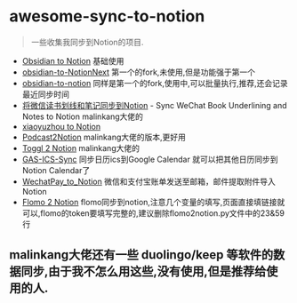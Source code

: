 # awesome-sync-to-notion
>一些收集我同步到Notion的项目.
- [Obsidian to Notion](https://github.com/EasyChris/obsidian-to-notion) 基础使用
- [obsidian-to-NotionNext](https://github.com/jxpeng98/obsidian-to-NotionNext) 第一个的fork,未使用,但是功能强于第一个
- [obsidian-to-notion](https://github.com/TreyDong/obsidian-to-notion) 同样是第一个的fork,使用中,可以批量执行,推荐,还会记录最近同步时间
- [将微信读书划线和笔记同步到Notion](https://github.com/malinkang/weread2notion-pro) - Sync WeChat Book Underlining and Notes to Notion malinkang大佬的
- [xiaoyuzhou to Notion](https://web.okjike.com/originalPost/6262bb84279fe0ac5e392a4c)
- [Podcast2Notion](https://github.com/malinkang/Podcast2Notion) malinkang大佬的版本,更好用
- [Toggl 2 Notion](https://github.com/malinkang/toggl2notion) malinkang大佬的
- [GAS-ICS-Sync](https://github.com/derekantrican/GAS-ICS-Sync) 同步日历ics到Google Calendar 就可以把其他日历同步到Notion Calendar了
- [WechatPay_to_Notion](https://github.com/tsinglinrain/WeChatPay_to_Notion) 微信和支付宝账单发送至邮箱，邮件提取附件导入Notion
- [Flomo 2 Notion](https://github.com/EwingYangs/notion-flomo) flomo同步到notion,注意几个变量的填写,页面直接填链接就可以,flomo的token要填写完整的,建议删除flomo2notion.py文件中的23&59行
## malinkang大佬还有一些 duolingo/keep 等软件的数据同步,由于我不怎么用这些,没有使用,但是推荐给使用的人.
